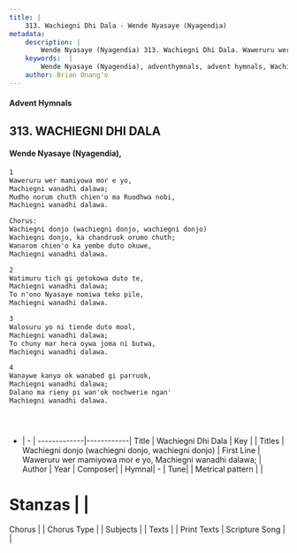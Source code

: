 ```yaml
---
title: |
    313. Wachiegni Dhi Dala - Wende Nyasaye (Nyagendia)
metadata:
    description: |
        Wende Nyasaye (Nyagendia) 313. Wachiegni Dhi Dala. Waweruru wer mamiyowa mor e yo, Machiegni wanadhi dalawa; Mudho norum chuth chien'o ma Ruodhwa nobi, Machiegni wanadhi dalawa.  Chorus: Wachiegni donjo (wachiegni donjo, wachiegni donjo) Wachiegni donjo, ka chandruok orumo chuth; Wanarom chien'o ka yembe duto okuwe, Machiegni wanadhi dalawa.  
    keywords:  |
        Wende Nyasaye (Nyagendia), adventhymnals, advent hymnals, Wachiegni Dhi Dala, Waweruru wer mamiyowa mor e yo, Machiegni wanadhi dalawa;. Wachiegni donjo (wachiegni donjo, wachiegni donjo)
    author: Brian Onang'o
---
```


#### Advent Hymnals
## 313. WACHIEGNI DHI DALA
####  Wende Nyasaye (Nyagendia),

```txt
1
Waweruru wer mamiyowa mor e yo,
Machiegni wanadhi dalawa;
Mudho norum chuth chien'o ma Ruodhwa nobi,
Machiegni wanadhi dalawa.

Chorus:
Wachiegni donjo (wachiegni donjo, wachiegni donjo)
Wachiegni donjo, ka chandruok orumo chuth;
Wanarom chien'o ka yembe duto okuwe,
Machiegni wanadhi dalawa.

2
Watimuru tich gi getokowa duto te,
Machiegni wanadhi dalawa;
To n'ono Nyasaye nomiwa teko pile,
Machiegni wanadhi dalawa.

3
Walosuru yo ni tiende duto mool,
Machiegni wanadhi dalawa;
To chuny mar hera oywa joma ni butwa,
Machiegni wanadhi dalawa.

4
Wanaywe kanyo ok wanabed gi parruok,
Machiegni wanadhi dalawa;
Dalano ma rieny pi wan'ok nochwerie ngan'
Machiegni wanadhi dalawa.





```

- |   -  |
-------------|------------|
Title | Wachiegni Dhi Dala |
Key |  |
Titles | Wachiegni donjo (wachiegni donjo, wachiegni donjo) |
First Line | Waweruru wer mamiyowa mor e yo, Machiegni wanadhi dalawa; |
Author | 
Year | 
Composer| |
Hymnal|  - |
Tune|  |
Metrical pattern | |
# Stanzas |  |
Chorus |  |
Chorus Type |  |
Subjects | |
Texts |  |
Print Texts | 
Scripture Song |  |
    
